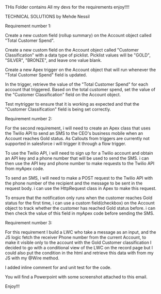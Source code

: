 THis Folder contains All my devs for the requirements enjoy!!!!



TECHNICAL SOLUTIONS by Mehde Nessil

Requirement number 1:

Create a new custom field (rollup summary) on the Account object called "Total Customer Spend". 

Create a new custom field on the Account object called "Customer Classification" with a data type of picklist. Picklist values will be "GOLD", "SILVER", "BRONZE", and leave one value blank.

Create a new Apex trigger on the Account object that will run whenever the "Total Customer Spend" field is updated.

In the trigger, retrieve the value of the "Total Customer Spend" for each account that triggered.
Based on the total customer spend, set the value of the "Customer Classification" field on the Account object.

Test mytrigger to ensure that it is working as expected and that the "Customer Classification" field is being set correctly.


Requirement number 2:

For the second requirement, i will need to create an Apex class that uses the Twilio API to send an SMS to the CEO's business mobile when an Account reaches Gold status. As Callouts from triggers are currently not supported in salesforce i will trigger it through a flow trigger.

To use the Twilio API, i will need to sign up for a Twilio account and obtain an API key and a phone number that will be used to send the SMS. i can then use the API key and phone number to make requests to the Twilio API from myApex code.

To send an SMS, i will need to make a POST request to the Twilio API with the phone number of the recipient and the message to be sent in the request body. i can use the HttpRequest class in Apex to make this request.

To ensure that the notification only runs when the customer reaches Gold status for the first time, i can use a custom field(checkbox) on the Account object to track whether the customer has reached Gold status before. i can then check the value of this field in myApex code before sending the SMS.


Requirement number 3:

For this requirement I build a LWC who take a message as an input, and the JS logic fetch the receiver Phone number from the current Account, to make it visible only to the account with the Gold Customer classification I decided to go with a conditional view of the LWC on the record page but I could also put the condition in the html and retrieve this data with from my JS with my @Wire method.

I added inline comment for and unit test for the code.


You will find a Powerpoint with some screenshot attached to this email.

Enjoy!!!




